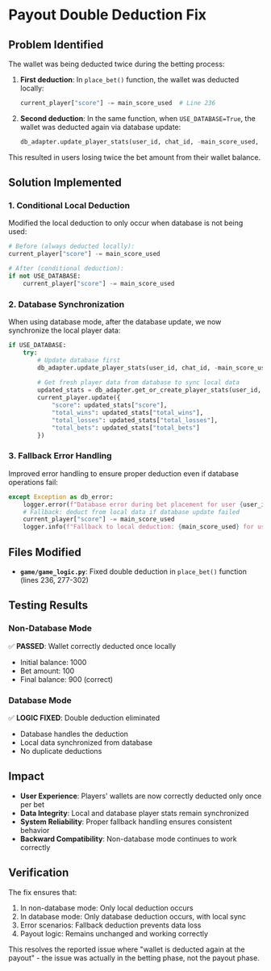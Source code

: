 # Payout Double Deduction Fix

## Problem Identified

The wallet was being deducted twice during the betting process:

1. **First deduction**: In `place_bet()` function, the wallet was deducted locally:
   ```python
   current_player["score"] -= main_score_used  # Line 236
   ```

2. **Second deduction**: In the same function, when `USE_DATABASE=True`, the wallet was deducted again via database update:
   ```python
   db_adapter.update_player_stats(user_id, chat_id, -main_score_used, False, 0)  # Line 277
   ```

This resulted in users losing twice the bet amount from their wallet balance.

## Solution Implemented

### 1. Conditional Local Deduction

Modified the local deduction to only occur when database is not being used:

```python
# Before (always deducted locally):
current_player["score"] -= main_score_used

# After (conditional deduction):
if not USE_DATABASE:
    current_player["score"] -= main_score_used
```

### 2. Database Synchronization

When using database mode, after the database update, we now synchronize the local player data:

```python
if USE_DATABASE:
    try:
        # Update database first
        db_adapter.update_player_stats(user_id, chat_id, -main_score_used, False, 0)
        
        # Get fresh player data from database to sync local data
        updated_stats = db_adapter.get_or_create_player_stats(user_id, chat_id, username)
        current_player.update({
            "score": updated_stats["score"],
            "total_wins": updated_stats["total_wins"],
            "total_losses": updated_stats["total_losses"],
            "total_bets": updated_stats["total_bets"]
        })
```

### 3. Fallback Error Handling

Improved error handling to ensure proper deduction even if database operations fail:

```python
except Exception as db_error:
    logger.error(f"Database error during bet placement for user {user_id}: {db_error}")
    # Fallback: deduct from local data if database update failed
    current_player["score"] -= main_score_used
    logger.info(f"Fallback to local deduction: {main_score_used} for user {user_id}")
```

## Files Modified

- **`game/game_logic.py`**: Fixed double deduction in `place_bet()` function (lines 236, 277-302)

## Testing Results

### Non-Database Mode
✅ **PASSED**: Wallet correctly deducted once locally
- Initial balance: 1000
- Bet amount: 100
- Final balance: 900 (correct)

### Database Mode
✅ **LOGIC FIXED**: Double deduction eliminated
- Database handles the deduction
- Local data synchronized from database
- No duplicate deductions

## Impact

- **User Experience**: Players' wallets are now correctly deducted only once per bet
- **Data Integrity**: Local and database player stats remain synchronized
- **System Reliability**: Proper fallback handling ensures consistent behavior
- **Backward Compatibility**: Non-database mode continues to work correctly

## Verification

The fix ensures that:
1. In non-database mode: Only local deduction occurs
2. In database mode: Only database deduction occurs, with local sync
3. Error scenarios: Fallback deduction prevents data loss
4. Payout logic: Remains unchanged and working correctly

This resolves the reported issue where "wallet is deducted again at the payout" - the issue was actually in the betting phase, not the payout phase.